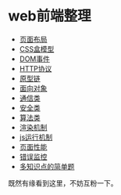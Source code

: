web前端整理
===
* [页面布局](https://github.com/XinLi96/VueTest/blob/master/前端整理/页面布局.md)
* [CSS盒模型](https://github.com/XinLi96/VueTest/blob/master/前端整理/CSS盒模型.md)
* [DOM事件](https://github.com/XinLi96/VueTest/blob/master/前端整理/DOM事件.md)
* [HTTP协议](https://github.com/XinLi96/VueTest/blob/master/前端整理/HTTP协议.md)
* [原型链](https://github.com/XinLi96/VueTest/blob/master/前端整理/原型链.md)
* [面向对象](https://github.com/XinLi96/VueTest/blob/master/前端整理/面向对象.md)
* [通信类](https://github.com/XinLi96/VueTest/blob/master/前端整理/通信类.md)
* [安全类](https://github.com/XinLi96/VueTest/blob/master/前端整理/安全类.md)
* [算法类](https://github.com/XinLi96/VueTest/blob/master/前端整理/算法类.md)
* [渲染机制](https://github.com/XinLi96/VueTest/blob/master/前端整理/渲染机制.md)
* [js运行机制](https://github.com/XinLi96/VueTest/blob/master/前端整理/js运行机制.md)
* [页面性能](https://github.com/XinLi96/VueTest/blob/master/前端整理/页面性能.md)
* [错误监控](https://github.com/XinLi96/VueTest/blob/master/前端整理/错误监控.md)
* [多知识点的简单题](https://github.com/XinLi96/VueTest/blob/master/前端整理/多知识点的简单题.md)


既然有缘看到这里，不妨互粉一下。
